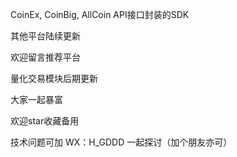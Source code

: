 CoinEx, CoinBig, AllCoin API接口封装的SDK
 
其他平台陆续更新
 
欢迎留言推荐平台
 
量化交易模块后期更新
 
大家一起暴富
 
欢迎star收藏备用
 
技术问题可加 WX：H_GDDD 一起探讨（加个朋友亦可）
